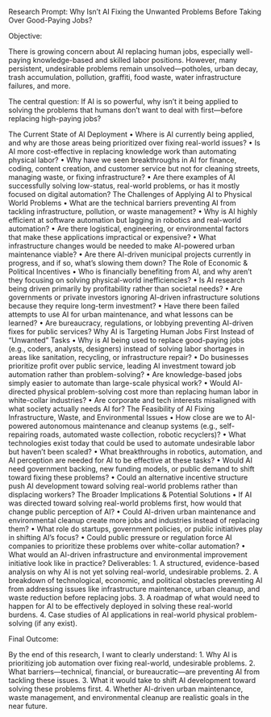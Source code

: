 Research Prompt: Why Isn’t AI Fixing the Unwanted Problems Before Taking Over Good-Paying Jobs?

Objective:

There is growing concern about AI replacing human jobs, especially well-paying knowledge-based and skilled labor positions. However, many persistent, undesirable problems remain unsolved—potholes, urban decay, trash accumulation, pollution, graffiti, food waste, water infrastructure failures, and more.

The central question: If AI is so powerful, why isn’t it being applied to solving the problems that humans don’t want to deal with first—before replacing high-paying jobs?

The Current State of AI Deployment • Where is AI currently being applied, and why are those areas being prioritized over fixing real-world issues? • Is AI more cost-effective in replacing knowledge work than automating physical labor? • Why have we seen breakthroughs in AI for finance, coding, content creation, and customer service but not for cleaning streets, managing waste, or fixing infrastructure? • Are there examples of AI successfully solving low-status, real-world problems, or has it mostly focused on digital automation?
The Challenges of Applying AI to Physical World Problems • What are the technical barriers preventing AI from tackling infrastructure, pollution, or waste management? • Why is AI highly efficient at software automation but lagging in robotics and real-world automation? • Are there logistical, engineering, or environmental factors that make these applications impractical or expensive? • What infrastructure changes would be needed to make AI-powered urban maintenance viable? • Are there AI-driven municipal projects currently in progress, and if so, what’s slowing them down?
The Role of Economic & Political Incentives • Who is financially benefiting from AI, and why aren’t they focusing on solving physical-world inefficiencies? • Is AI research being driven primarily by profitability rather than societal needs? • Are governments or private investors ignoring AI-driven infrastructure solutions because they require long-term investment? • Have there been failed attempts to use AI for urban maintenance, and what lessons can be learned? • Are bureaucracy, regulations, or lobbying preventing AI-driven fixes for public services?
Why AI is Targeting Human Jobs First Instead of “Unwanted” Tasks • Why is AI being used to replace good-paying jobs (e.g., coders, analysts, designers) instead of solving labor shortages in areas like sanitation, recycling, or infrastructure repair? • Do businesses prioritize profit over public service, leading AI investment toward job automation rather than problem-solving? • Are knowledge-based jobs simply easier to automate than large-scale physical work? • Would AI-directed physical problem-solving cost more than replacing human labor in white-collar industries? • Are corporate and tech interests misaligned with what society actually needs AI for?
The Feasibility of AI Fixing Infrastructure, Waste, and Environmental Issues • How close are we to AI-powered autonomous maintenance and cleanup systems (e.g., self-repairing roads, automated waste collection, robotic recyclers)? • What technologies exist today that could be used to automate undesirable labor but haven’t been scaled? • What breakthroughs in robotics, automation, and AI perception are needed for AI to be effective at these tasks? • Would AI need government backing, new funding models, or public demand to shift toward fixing these problems? • Could an alternative incentive structure push AI development toward solving real-world problems rather than displacing workers?
The Broader Implications & Potential Solutions • If AI was directed toward solving real-world problems first, how would that change public perception of AI? • Could AI-driven urban maintenance and environmental cleanup create more jobs and industries instead of replacing them? • What role do startups, government policies, or public initiatives play in shifting AI’s focus? • Could public pressure or regulation force AI companies to prioritize these problems over white-collar automation? • What would an AI-driven infrastructure and environmental improvement initiative look like in practice?
Deliverables: 1. A structured, evidence-based analysis on why AI is not yet solving real-world, undesirable problems. 2. A breakdown of technological, economic, and political obstacles preventing AI from addressing issues like infrastructure maintenance, urban cleanup, and waste reduction before replacing jobs. 3. A roadmap of what would need to happen for AI to be effectively deployed in solving these real-world burdens. 4. Case studies of AI applications in real-world physical problem-solving (if any exist).

Final Outcome:

By the end of this research, I want to clearly understand: 1. Why AI is prioritizing job automation over fixing real-world, undesirable problems. 2. What barriers—technical, financial, or bureaucratic—are preventing AI from tackling these issues. 3. What it would take to shift AI development toward solving these problems first. 4. Whether AI-driven urban maintenance, waste management, and environmental cleanup are realistic goals in the near future.